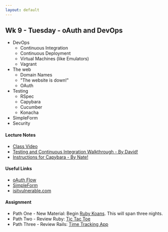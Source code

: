 ```yaml
---
layout: default
---
```


## Wk 9 - Tuesday - oAuth and DevOps

<!--
**Challenge:** [Discuss Rails](https://github.com/masonfmatthews/rails_assignments/blob/master/challenges/discuss_rails.md)

**Challenge:** [Discuss Development](https://github.com/masonfmatthews/rails_assignments/blob/master/challenges/discuss_development.md)

**Challenge:** [Discuss Supporting Tech](https://github.com/masonfmatthews/rails_assignments/blob/master/challenges/discuss_supporting_technologies.md)

-->

* DevOps
  * Continuous Integration
  * Continuous Deployment
  * Virtual Machines (like Emulators)
  * Vagrant
* The web
  * Domain Names
  * "The website is down!"
  * OAuth
* Testing
  * RSpec
  * Capybara
  * Cucumber
  * Konacha
* SimpleForm
* Security

#### Lecture Notes

* [Class Video](https://youtu.be/ytOKZluAW78)
* [Testing and Continuous Integration Walkthrough - By David!](https://gist.github.com/dbernheisel/6c58113b01114eb97c45)
* [Instructions for Capybara - By Nate!](w9-1/capybara)

#### Useful Links

* [oAuth Flow](w9-1/flickr_oauth_flow.jpg)
* [SimpleForm](https://github.com/plataformatec/simple_form)
* [isitvulnerable.com](https://isitvulnerable.com/)

#### Assignment

* Path One - New Material: Begin [Ruby Koans](http://rubykoans.com/).  This will span three nights.
* Path Two - Review Ruby: [Tic Tac Toe](https://github.com/tiyd-rails-2016-01/overview_tic_tac_toe)
* Path Three - Review Rails: [Time Tracking App](https://github.com/tiyd-rails-2016-01/overview_time_tracking_app)
